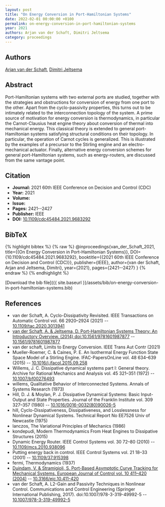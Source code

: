 ```yaml
---
layout: post
title: "On Energy Conversion in Port-Hamiltonian Systems"
date: 2022-02-01 00:00:00 +0100
permalink: on-energy-conversion-in-port-hamiltonian-systems
year: 2021
authors: Arjan van der Schaft, Dimitri Jeltsema
category: proceedings
---
```

 
## Authors
[Arjan van der Schaft](authors/arjan-van-der-schaft), [Dimitri Jeltsema](authors/dimitri-jeltsema)
 
## Abstract
Port-Hamiltonian systems with two external ports are studied, together with the strategies and obstructions for conversion of energy from one port to the other. Apart from the cyclo-passivity properties, this turns out to be intimately related to the interconnection topology of the system. A prime source of motivation for energy conversion is thermodynamics, in particular the Carnot-Clausius heat engine theory about conversion of thermal into mechanical energy. This classical theory is extended to general port-Hamiltonian systems satisfying structural conditions on their topology. In particular, the operation of Carnot cycles is generalized. This is illustrated by the examples of a precursor to the Stirling engine and an electro-mechanical actuator. Finally, alternative energy conversion schemes for general port-Hamiltonian systems, such as energy-routers, are discussed from the same vantage point.
 
## Citation
- **Journal:** 2021 60th IEEE Conference on Decision and Control (CDC)
- **Year:** 2021
- **Volume:** 
- **Issue:** 
- **Pages:** 2421--2427
- **Publisher:** IEEE
- **DOI:** [10.1109/cdc45484.2021.9683292](https://doi.org/10.1109/cdc45484.2021.9683292)
 
## BibTeX
{% highlight bibtex %}
{% raw %}
@inproceedings{van_der_Schaft_2021,
  title={{On Energy Conversion in Port-Hamiltonian Systems}},
  DOI={10.1109/cdc45484.2021.9683292},
  booktitle={{2021 60th IEEE Conference on Decision and Control (CDC)}},
  publisher={IEEE},
  author={van der Schaft, Arjan and Jeltsema, Dimitri},
  year={2021},
  pages={2421--2427}
}
{% endraw %}
{% endhighlight %}
 
[Download the bib file]({{ site.baseurl }}/assets/bib/on-energy-conversion-in-port-hamiltonian-systems.bib)
 
## References
- van der Schaft, A. Cyclo-Dissipativity Revisited. IEEE Transactions on Automatic Control vol. 66 2920–2924 (2021) -- [10.1109/tac.2020.3013941](https://doi.org/10.1109/tac.2020.3013941)
- [van der Schaft, A. & Jeltsema, D. Port-Hamiltonian Systems Theory: An Introductory Overview. (2014) doi:10.1561/9781601987877](port-hamiltonian-systems-theory-an-introductory-overview0) -- [10.1561/9781601987877](https://doi.org/10.1561/9781601987877)
- van der schaft, Limits to Energy Conversion. IEEE Trans Aut Contr (2021)
- Mueller-Roemer, C. & Caines, P. E. An Isothermal Energy Function State Space Model of a Stirling Engine. IFAC-PapersOnLine vol. 48 634–639 (2015) -- [10.1016/j.ifacol.2015.09.258](https://doi.org/10.1016/j.ifacol.2015.09.258)
- Willems, J. C. Dissipative dynamical systems part I: General theory. Archive for Rational Mechanics and Analysis vol. 45 321–351 (1972) -- [10.1007/bf00276493](https://doi.org/10.1007/bf00276493)
- willems, Qualitative Behavior of Interconnected Systems. Annals of Systems Research (1973)
- Hill, D. J. & Moylan, P. J. Dissipative Dynamical Systems: Basic Input-Output and State Properties. Journal of the Franklin Institute vol. 309 327–357 (1980) -- [10.1016/0016-0032(80)90026-5](https://doi.org/10.1016/0016-0032(80)90026-5)
- hill, Cyclo-Dissipativeness, Dissipativeness, and Losslessness for Nonlinear Dynamical Systems. Technical Report No EE7526 Univ of Newcastle (1975)
- lanczos, The Variational Principles of Mechanics (1986)
- kondepudi, Modern Thermodynamics From Heat Engines to Dissipative Structures (2015)
- Dynamic Energy Router. IEEE Control Systems vol. 30 72–80 (2010) -- [10.1109/mcs.2010.938096](https://doi.org/10.1109/mcs.2010.938096)
- Putting energy back in control. IEEE Control Systems vol. 21 18–33 (2001) -- [10.1109/37.915398](https://doi.org/10.1109/37.915398)
- fermi, Thermodynamics (1937)
- [Duindam, V. & Stramigioli, S. Port-Based Asymptotic Curve Tracking for Mechanical Systems. European Journal of Control vol. 10 411–420 (2004)](port-based-asymptotic-curve-tracking-for-mechanical-systems) -- [10.3166/ejc.10.411-420](https://doi.org/10.3166/ejc.10.411-420)
- van der Schaft, A. L2-Gain and Passivity Techniques in Nonlinear Control. Communications and Control Engineering (Springer International Publishing, 2017). doi:10.1007/978-3-319-49992-5 -- [10.1007/978-3-319-49992-5](https://doi.org/10.1007/978-3-319-49992-5)

